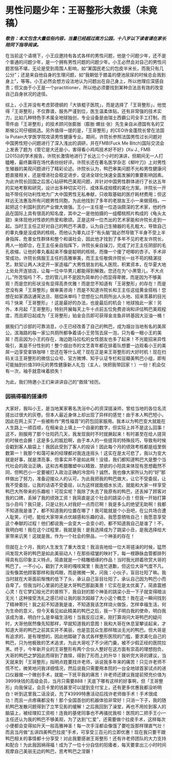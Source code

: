 # 男性问题少年：王哥整形大救援（未竟稿）

***敬告：本文包含大量低俗内容，当量已经超过南方公园，十八岁以下读者请在家长陪同下指导阅读。***

在当前这个语境下，小王应邀持有各式各样的男性问题，他是个问题少年，还不是个普通的问题少年，是一个拥有男性问题的问题少年。小王必然会对自己的男性问题苦恼不堪，无论是受到周围人影响，如“某国民老公的包皮半米长，而我只有几公分”；还是来自他自身的生理问题，如“我朝低于膝盖的便池尿尿的时候总会溅到身上”，等等。小王必然会想方设法地认为问题出在自己身上，所以他理应深感自责；但又由于小王是一个practitioner，所以他必须要找到某种合法且有效的改变自己自身状况的途径。

综上，小王并没有考虑郭德纲的「大铁棍子医院」，而是选择了「王哥整形」，他觉得「王哥整形」不仅靠谱，服务严谨到位，医生温柔体贴，还有非常强的技术实力，比如几种特色手术属全地球独创，专业设备是由瑞士西霸公司全手工打制，而零件由「王哥整形」的技术顾问张膨胀（膨胀·螺丝·张）先生亲自从德国有名的艾斯候公司仔细挑选。另外值得一提的是，「王哥整形」的CEO许金蓬院长曾在法国la Putain大学医学院攻读男性健康专业。期间，许院长参照法国男性过长问题对中国男性短小问题进行了深入浅出的调研，并在FMB(Fuck Me Bitch)国际交流会上发表了题为《管它是大还是小，害得看小鸡鸡技术好不好》(Xu J., FMB [2015])的学术报告，许院长激情地进行了长达三个小时的演讲，但期间无一人打瞌睡，最终赢得在场代表纷纷好评。许院长还在著名医学杂志《柳叶刀》上对男性生殖器的美观问题进行了精彩论述。许院长认为，鸭巴审美问题不光和男性健康问题直接相关，还是增进社会稳定进步，促进全球化快速全面发展的重要影响因素。为此许院长回国之后苦心钻研鸭巴美观问题，并针对中国男性群体进行了长达五年的实地考察和研究，设计出多种切实可行、成体系成规模的美化方案。许院长一开始不带任何功利性地为广大中国男性无私奉献，只收取基础的医疗耗材费用；但这样远无法惠及所有问题男性同胞，为此他找到了多年的老朋友王小一来做搭档，一起把这个利国利民的产业做大做强。王小一主任是一位造诣颇深的艺术家，他的作品在国际上具有很高的知名度，其中之一是他拍摄的一组樱桃照片构成的《龟头太甜》来体现他对性欲的热爱和歌颂。正是这样一位杰出的艺术家能和许院长走到一起。当时王主任正好对自己的鸭巴不满意，认为自己生殖器的毛孔粗大，导致自己的睾丸像是没成熟的核桃，而他认为睾丸过于“有头脑”就必然导致下半身不受上半身指挥，危害女性群体和整个和谐社会，因此他才找到了多年不见的老友许院长，两人一拍即合，在王主任亲自指挥下，许院长亲自操刀，完成了对王主任阴部的毛孔收缩，让他的睾丸看起来不像是聪明的核桃，而像一个傻了吧唧的杏子。手术非常成功，许院长佩服王主任的高雅审美，而王主任敬佩许院长一丝不苟的精湛技艺。默契让两人决定开一家造福广大男性朋友的私人医院，积累资本，在华夏大地上处处开连锁店，让每一位中华男儿都能得到解救。您还在为“小黑管儿，不大点儿。”所苦恼吗？不，您的管儿并不是因为简单的小而显得卑微，而是因为不够美观！而是您的形状没有显得高贵优雅！而是您不知道有「王哥整形」的存在！而是您没有来「王哥整形」做审美咨询！而是不知道许院长和王主任这组黄金搭档！您想在如家酒店通宵达旦、赔偿床单吗？您想在公共厕所出人头地、招来羡慕的目光吗？快来「王哥整形」！这是最好的办法，也是最后的机会！地球独此一家！另外，本月起「王哥整形」特别开展每天上午十点前五位免费咨询和评估鸭巴美观程度，而且即日起成为「王哥整形」铂金会员即可获得金龙鱼非转基因大豆油一桶！

据我们门诊部的可靠消息，小王已经改善了自己的鸭巴，成为烟台当地有名的美屌公，滨海路的每一家公共厕所都争着请小王劳驾去尿一泡，只为看一眼小王的美屌！而且因为小王的存在，海边跑马拉松的女性朋友也多了起来！不光能招来异性吸引，美是不分性别的！整个烟台市的文艺青年都在排着队想要一边观看小王的美屌一边享受拿铁咖啡！您还在等什么呢？现在正是来王哥整形的大好时机！现在扫码关注王哥整形的微信公众号、官方微博、知乎认证专栏和豆瓣美鸭巴小组，即有可能抽到价值399元的男性健康新人礼包（主人，快把我带回家！）一份！机会仅有一次，袖手就意味着损失！

为此，我们特邀小王们来讲讲自己的“救赎”经历。

### 因祸得福的搓澡师

大家好，我叫小王，是当地某家著名洗浴中心的资深搓澡师，曾给当地的各位名流搓出过很大的灰卷。但本人最近身体上却出现了异样的感觉！由于本人鸭巴短小，因此在网上买了一些被称作“男性福音”的药包回家服用。我本以为鸭巴变大就能在人生路上一顺百顺，在相亲会上填上一个自豪的数字，但实际上并不是这么回事！这不，刚服用了那个壮阳药几天，我发现我时不时就撅起来！有时甚至在给人搓背的时候也会撅！这是多么的尴尬啊，由于本人的一些搓背的特殊技巧，导致有时候会戳到客人脑袋上！我因此受到了客人的投诉！因此每个月的绩效考核都是组里倒数第一！我那个和蔼可亲的经理都对我连连摇头！这实在是太可悲了，我以为变大就是好事，就是漂亮事，但事实并不是如此啊！没错，我们都知道鸭巴大是整个当代社会的政治正确，这和古希腊雕塑中以精致、禁欲的小阳具来体现有思想截然不同，但鸭巴小一定要被打入政治正确的冷宫吗？诚然，我也像大家所认为的“好”那样做出了努力，准备迎接众人的认可，为此我把我的鸭巴做大，让它不受委屈，让我不受委屈，让我的话语不受委屈，以为这样就能细水长流，就能和大家一样享受鸭巴大所带来的乐趣啦！可现实呢？我除了失去了我原有的鸭巴，还丢掉了顾客对我的口碑，丢掉了我的绩效工资！我简直是这个社会的跳梁小丑！但我一开始打算当小丑吗？我只是，只是让别人对我好一点而已啊！我是多么的绝望无助啊！我都不知道我是谁了，都不知道我的位置在哪了！我可能就是个小丑吧，在公共场合遭人耻笑，行吧，能给大家带来点优越感和乐趣的话，我愿意牺牲自己！我愿意享受这个奉献的过程！他们都说我一会变大一会变小的，都不知道我自己是谁了！不，我明白啦！我在这个过程里，我就是我！是我选择成为了跳梁小丑，是我选择给大家带来讥笑！这就是我，作为一个社会的祭品，一个神圣的存在！

但就在上个月，我的人生发生了重大改变！我沮丧地给一位大哥搓澡的时候，猛然间发现大哥的鸭巴是如此美丽动人！在那些褶皱的映衬下，每一根静脉血管都排列得具有后印象主义特点，简直就是一个精雕细琢的作品！当时我光顾着欣赏大哥的鸭巴了，一不小心，戳到了大哥的嘎吱窝里！我连忙道歉，但这位大哥气度不凡，没有像其他顾客那样和我鸡眼，而是微微一笑，问我：小伙子，盲目壮阳了嘛。我当时就在大哥面前惭愧的低下了头，承认自己盲目壮阳了，承认自己因为鸭巴小而自卑了。但我当时心里装的还是大哥鸭巴那副美景！它实在是太优美了，简直震撼心灵！在它梦幻般光芒的普照下，我自封的那个神圣的跳梁小丑一下子就变得暗淡无光！这种接受洗礼之感已经让我的层次超越了大小这个概念！我在这一瞬间找到了精神寄托！我之前不知道我是谁，不知道我该怎样烧火做饭，怎样幸福生活，何为生命的意义，但今天看见如此精美的鸭巴之后，我一下子明白我的使命，明白我该成为谁，明白什么是幸福生活啦！当我反应过来，刚打算询问大哥鸭巴的疑问时，大哥他居然像先知那样，早就知道我的意图！我和大哥在休息室攀谈起来，才知道大哥的鸭巴之前其实并不美丽，也是芸芸众生那样暗淡无光的鸭巴。但大哥是有追求的，是有理想的，因此他踏破了各式各样整形医院的门槛，要求美化自己的鸭巴，只为他极致的艺术追求，为此大哥吃了不少闭门羹，被不少假正经的医院拉黑。终于，今年新开业的王哥整形有两个合伙人整好在这方面有崇高的理想抱负，大哥的鸭巴之梦因此而得到了救赎，得到了形而上的升华！我听完大哥的建议，当天就来到「王哥整形」指明点姓要找许老师，诉说我多年来的痛苦！只见许老师不慌不忙，微笑地问我详细情况，然后说我只需要用本院的一台全地球首家试点的进口仪器做一个微创手术，就能一下抚平我的痛苦！许老师还建议我提前预充价值为3999块钱的高级会员，当月只需要888！天底下哪有这样的好事啊，但「王哥整形」向我保证，会员卡里的钱甚至可以提到支付宝上，还有更多优惠我都没听明白！听到这里我二话没说，充了¥3999特惠活动后找许老师做手术！手术很成功！而且一点疼痛都没有！那个全国首创的机器体验非常好！只消一下子，我的随机鸭巴发散问题得到了立竿见影的缓解！之后我回到了澡堂，再也不用抡到客人的脑袋上，被经理扣工资啦！连我的基佬同事也不再骚扰我啦！医院的二把手王小一主任还认为我的鸭巴不够美观，为了达到“仁爱”，还需要做个拉皮手术，这样每次小便都会变得如升天一般高雅神圣！每一次手淫都会像饿了要吃饭那样理直气壮！而且当月做“五讲四美鸭巴拉皮”手术，可享受三百元的立即优惠！现在我只要干跟鸭巴相关的事情都十分享受！对此我要感谢王哥整形！还有许老师团队的大力支持和配合！为此我因祸得福！成为了一位十分自信的阳痿者，每天要拿出三小时时间观摩自己美丽无边的鸭巴，思考鸭巴之涅磐！
